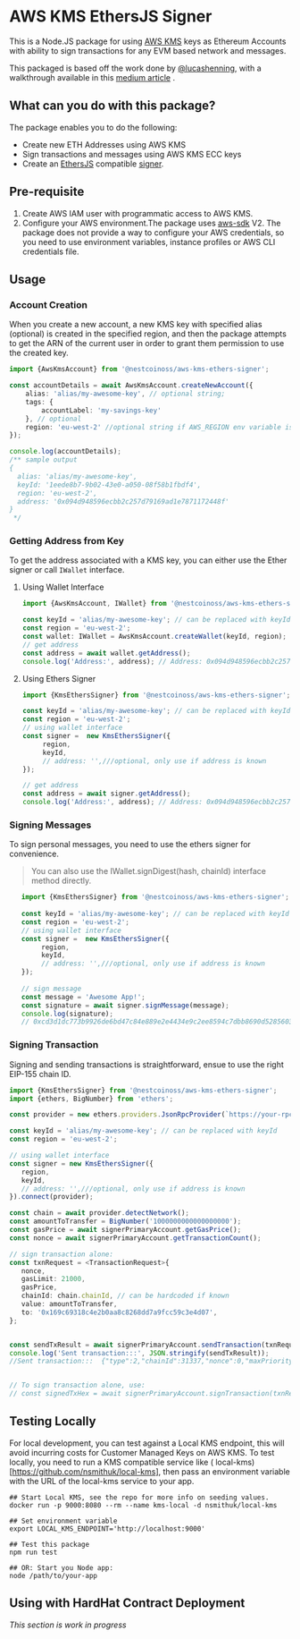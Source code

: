 # AWS KMS EthersJS Signer

This is a Node.JS package for using [AWS KMS](https://aws.amazon.com/kms/) keys as Ethereum Accounts with ability to
sign transactions for any EVM based network and messages.

This packaged is based off the work done by [@lucashenning](https://github.com/lucashenning/aws-kms-ethereum-signing),
with a walkthrough available in
this [medium article](https://luhenning.medium.com/the-dark-side-of-the-elliptic-curve-signing-ethereum-transactions-with-aws-kms-in-javascript-83610d9a6f81)
.

## What can you do with this package?

The package enables you to do the following:

* Create new ETH Addresses using AWS KMS
* Sign transactions and messages using AWS KMS ECC keys
* Create an [EthersJS](https://docs.ethers.io/v5/) compatible [signer](https://docs.ethers.io/v5/api/signer/).

## Pre-requisite

1. Create AWS IAM user with programmatic access to AWS KMS.
2. Configure your AWS environment.The package
   uses [aws-sdk](https://docs.aws.amazon.com/sdk-for-javascript/v2/developer-guide/welcome.html) V2. The package does
   not provide a way to configure your AWS credentials, so you need to use environment variables, instance profiles or
   AWS CLI credentials file.

## Usage

### Account Creation

When you create a new account, a new KMS key with specified alias (optional) is created in the specified region, and
then the package attempts to get the ARN of the current user in order to grant them permission to use the created key.

```typescript
import {AwsKmsAccount} from '@nestcoinoss/aws-kms-ethers-signer';

const accountDetails = await AwsKmsAccount.createNewAccount({
    alias: 'alias/my-awesome-key', // optional string;
    tags: {
        accountLabel: 'my-savings-key'
    }, // optional
    region: 'eu-west-2' //optional string if AWS_REGION env variable is set
});

console.log(accountDetails);
/** sample output
{
  alias: 'alias/my-awesome-key',
  keyId: '1eede8b7-9b02-43e0-a050-08f58b1fbdf4',
  region: 'eu-west-2',
  address: '0x094d948596ecbb2c257d79169ad1e7871172448f'
}
 */
```

### Getting Address from Key
To get the address associated with a KMS key, you can either use the Ether signer or call `IWallet` interface.

1. Using Wallet Interface
   ```typescript
   import {AwsKmsAccount, IWallet} from '@nestcoinoss/aws-kms-ethers-signer';
   
   const keyId = 'alias/my-awesome-key'; // can be replaced with keyId
   const region = 'eu-west-2';
   const wallet: IWallet = AwsKmsAccount.createWallet(keyId, region);
   // get address
   const address = await wallet.getAddress();
   console.log('Address:', address); // Address: 0x094d948596ecbb2c257d79169ad1e7871172448f
   ```

2. Using Ethers Signer
   ```typescript
   import {KmsEthersSigner} from '@nestcoinoss/aws-kms-ethers-signer';
   
   const keyId = 'alias/my-awesome-key'; // can be replaced with keyId
   const region = 'eu-west-2'; 
   // using wallet interface
   const signer =  new KmsEthersSigner({
        region,
        keyId,
        // address: '',///optional, only use if address is known 
   });
   
   // get address
   const address = await signer.getAddress();
   console.log('Address:', address); // Address: 0x094d948596ecbb2c257d79169ad1e7871172448f
   ```


### Signing Messages
To sign personal messages, you need to use the ethers signer for convenience. 

> You can also use the IWallet.signDigest(hash, chainId) interface method directly.

```typescript
   import {KmsEthersSigner} from '@nestcoinoss/aws-kms-ethers-signer';
   
   const keyId = 'alias/my-awesome-key'; // can be replaced with keyId
   const region = 'eu-west-2'; 
   // using wallet interface
   const signer =  new KmsEthersSigner({
        region,
        keyId,
        // address: '',///optional, only use if address is known 
   });
    
   // sign message
   const message = 'Awesome App!';
   const signature = await signer.signMessage(message);
   console.log(signature); 
   // 0xcd3d1dc773b9926de6bd47c84e889e2e4434e9c2ee8594c7dbb8690d5285603e3172867bd15e8a9b84e1f32bf02cd7035d491e3e1247cdcb5c3de5de6657d7e41b
```

### Signing Transaction
Signing and sending transactions is straightforward, ensue to use the right EIP-155  chain ID.

```typescript
import {KmsEthersSigner} from '@nestcoinoss/aws-kms-ethers-signer';
import {ethers, BigNumber} from 'ethers';

const provider = new ethers.providers.JsonRpcProvider(`https://your-rpc-url`);

const keyId = 'alias/my-awesome-key'; // can be replaced with keyId
const region = 'eu-west-2';

// using wallet interface
const signer = new KmsEthersSigner({
   region,
   keyId,
   // address: '',///optional, only use if address is known 
}).connect(provider);

const chain = await provider.detectNetwork();
const amountToTransfer = BigNumber('1000000000000000000');
const gasPrice = await signerPrimaryAccount.getGasPrice();
const nonce = await signerPrimaryAccount.getTransactionCount();

// sign transaction alone:
const txnRequest = <TransactionRequest>{
   nonce,
   gasLimit: 21000,
   gasPrice,
   chainId: chain.chainId, // can be hardcoded if known
   value: amountToTransfer,
   to: '0x169c69318c4e2b0aa8c8268dd7a9fcc59c3e4d07',
};


const sendTxResult = await signerPrimaryAccount.sendTransaction(txnRequest);
console.log('Sent transaction:::', JSON.stringify(sendTxResult));
//Sent transaction:::  {"type":2,"chainId":31337,"nonce":0,"maxPriorityFeePerGas":{"type":"BigNumber","hex":"0x6fc23ac0"},"maxFeePerGas":{"type":"BigNumber","hex":"0x6fc23ac0"},"gasPrice":null,"gasLimit":{"type":"BigNumber","hex":"0x5208"},"to":"0x169C69318c4E2B0aa8C8268dD7A9FCc59c3E4D07","value":{"type":"BigNumber","hex":"0x0de0b6b3a7640000"},"data":"0x","accessList":[],"hash":"0x033cf36ed32e0f056a9109e9c91d9c9e433bf9a3fc48ff02b8af02700f30d107","v":1,"r":"0x2132578809c2f37d7d857ca0b9f4efa0c8cf002c5792fcc91d4e1a1b94863334","s":"0x3bcb74b341ffaae568ea4ba4e3502b9dcd805d2e9ba01915b09d5109e20af86b","from":"0xC05AaA0D58841c7170deCd6105e9891702e49ccA","confirmations":0}


// To sign transaction alone, use:
// const signedTxHex = await signerPrimaryAccount.signTransaction(txnRequest);

```


## Testing Locally

For local development, you can test against a Local KMS endpoint, this will avoid incurring costs for Customer Managed
Keys on AWS KMS. To test locally, you need to run a KMS compatible service like (
local-kms)[https://github.com/nsmithuk/local-kms], then pass an environment variable with the URL of the local-kms
service to your app.

```shell
## Start Local KMS, see the repo for more info on seeding values.
docker run -p 9000:8080 --rm --name kms-local -d nsmithuk/local-kms

## Set environment variable
export LOCAL_KMS_ENDPOINT='http://localhost:9000'

## Test this package
npm run test 

## OR: Start you Node app:
node /path/to/your-app
```

## Using with HardHat Contract Deployment

_This section is work in progress_
